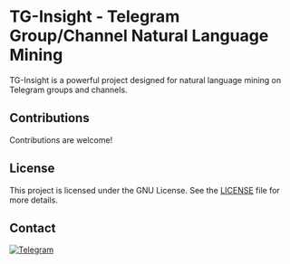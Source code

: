 # TG-Insight - Telegram Group/Channel Natural Language Mining

TG-Insight is a powerful project designed for natural language mining on Telegram groups and channels. 

## Contributions

Contributions are welcome! 

## License

This project is licensed under the GNU License. See the [LICENSE](LICENSE) file for more details.

## Contact

<a href="https://t.me/tgscan_dev">
<img src="https://img.shields.io/badge/Telegram-26A5E4.svg?style=for-the-badge&logo=Telegram&logoColor=white"
     alt="Telegram">
</a>
